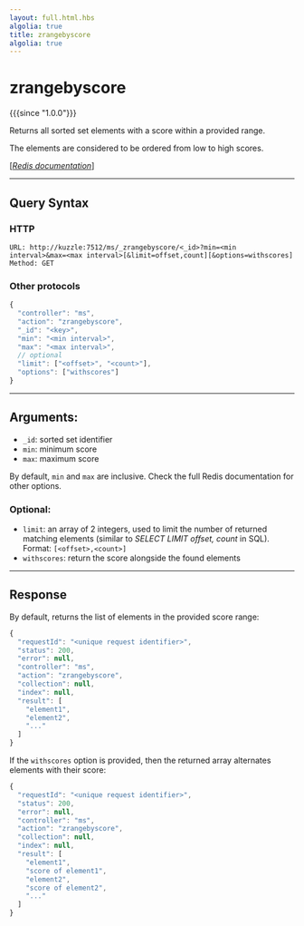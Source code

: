 ```yaml
---
layout: full.html.hbs
algolia: true
title: zrangebyscore
algolia: true
---
```


# zrangebyscore

{{{since "1.0.0"}}}

Returns all sorted set elements with a score within a provided range.

The elements are considered to be ordered from low to high scores.

[[_Redis documentation_]](https://redis.io/commands/zrangebyscore)

---

## Query Syntax

### HTTP

```http
URL: http://kuzzle:7512/ms/_zrangebyscore/<_id>?min=<min interval>&max=<max interval>[&limit=offset,count][&options=withscores]
Method: GET
```

### Other protocols

```js
{
  "controller": "ms",
  "action": "zrangebyscore",
  "_id": "<key>",
  "min": "<min interval>",
  "max": "<max interval>",
  // optional
  "limit": ["<offset>", "<count>"],
  "options": ["withscores"]
}
```

---

## Arguments:

* `_id`: sorted set identifier
* `min`: minimum score
* `max`: maximum score

By default, `min` and `max` are inclusive. Check the full Redis documentation for other options.

### Optional:

* `limit`: an array of 2 integers, used to limit the number of returned matching elements (similar to _SELECT LIMIT offset, count_ in SQL). Format: `[<offset>,<count>]` 
* `withscores`: return the score alongside the found elements

---

## Response

By default, returns the list of elements in the provided score range:

```javascript
{
  "requestId": "<unique request identifier>",
  "status": 200,
  "error": null,
  "controller": "ms",
  "action": "zrangebyscore",
  "collection": null,
  "index": null,
  "result": [
    "element1",
    "element2",
    "..."
  ]
}
```

If the `withscores` option is provided, then the returned array alternates elements with their score:

```javascript
{
  "requestId": "<unique request identifier>",
  "status": 200,
  "error": null,
  "controller": "ms",
  "action": "zrangebyscore",
  "collection": null,
  "index": null,
  "result": [
    "element1",
    "score of element1",
    "element2",
    "score of element2",
    "..."
  ]
}
```
